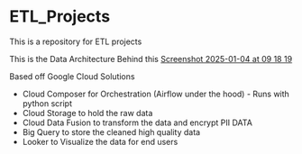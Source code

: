 # ETL_Projects
This is a repository for ETL projects



This is the Data Architecture Behind this 
[Screenshot 2025-01-04 at 09 18 19](https://github.com/user-attachments/assets/75b045b6-80d7-465a-acf1-d3b13f495a30)

Based off Google Cloud Solutions 
- Cloud Composer for Orchestration (Airflow under the hood) - Runs with python script
- Cloud Storage to hold the raw data
- Cloud Data Fusion to transform the data and encrypt PII DATA
- Big Query to store the cleaned high quality data
- Looker to Visualize the data for end users
